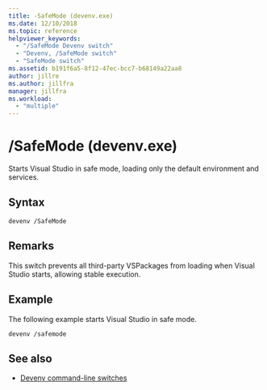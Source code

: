 ```yaml
---
title: -SafeMode (devenv.exe)
ms.date: 12/10/2018
ms.topic: reference
helpviewer_keywords:
  - "/SafeMode Devenv switch"
  - "Devenv, /SafeMode switch"
  - "SafeMode switch"
ms.assetid: b191f6a5-8f12-47ec-bcc7-b68149a22aa8
author: jillre
ms.author: jillfra
manager: jillfra
ms.workload:
  - "multiple"
---
```

# /SafeMode (devenv.exe)

Starts Visual Studio in safe mode, loading only the default environment and services.

## Syntax

```shell
devenv /SafeMode
```

## Remarks

This switch prevents all third-party VSPackages from loading when Visual Studio starts, allowing stable execution.

## Example

The following example starts Visual Studio in safe mode.

```shell
devenv /safemode
```

## See also

- [Devenv command-line switches](../../ide/reference/devenv-command-line-switches.md)